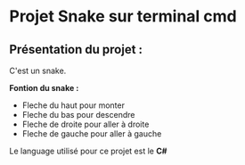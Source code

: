 # Projet Snake sur terminal cmd 
## Présentation du projet : 
C'est un snake. 


**Fontion du snake :** 
* Fleche du haut pour monter 
* Fleche du bas pour descendre 
* Fleche de droite pour aller à droite 
* Fleche de gauche pour aller à gauche 


Le language utilisé pour ce projet est le **C#**


